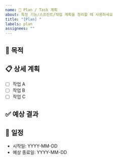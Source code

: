 ```yaml
---
name: 📅 Plan / Task 계획
about: 특정 기능/스프린트/작업 계획을 정리할 때 사용하세요
title: "[Plan] "
labels: plan
assignees: ""
---
```


## 🎯 목적

<!-- 이 계획 이슈를 만드는 이유 (예: 새 기능 개발, 성능 개선, 리팩토링 등) -->

## 📋 상세 계획

- [ ] 작업 A
- [ ] 작업 B
- [ ] 작업 C

## ✅ 예상 결과

<!-- 완료되었을 때 달성해야 하는 목표 (ex. 새 대시보드 생성 기능 배포) -->

## 📅 일정

- 시작일: YYYY-MM-DD
- 예상 종료일: YYYY-MM-DD
